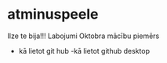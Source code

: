 # atminuspeele

Ilze te bija!!!
Labojumi
Oktobra mācību piemērs
- kā lietot git hub
-kā lietot github desktop

